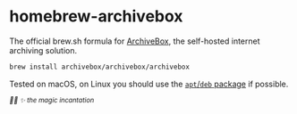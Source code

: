# homebrew-archivebox

The official brew.sh formula for [ArchiveBox](https://github.com/ArchiveBox/ArchiveBox), the self-hosted internet archiving solution.

```bash
brew install archivebox/archivebox/archivebox
```

Tested on macOS, on Linux you should use the [`apt`/`deb` package](https://launchpad.net/~archivebox/+archive/ubuntu/archivebox/+packages) if possible.

<small><i>🧙‍♀️ ✨ the magic incantation</i></small>
